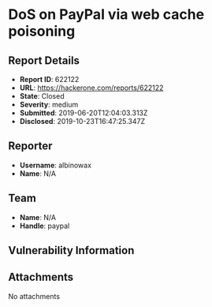 # DoS on PayPal via web cache poisoning

## Report Details
- **Report ID**: 622122
- **URL**: https://hackerone.com/reports/622122
- **State**: Closed
- **Severity**: medium
- **Submitted**: 2019-06-20T12:04:03.313Z
- **Disclosed**: 2019-10-23T16:47:25.347Z

## Reporter
- **Username**: albinowax
- **Name**: N/A

## Team
- **Name**: N/A
- **Handle**: paypal

## Vulnerability Information


## Attachments
No attachments
